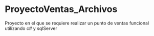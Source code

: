 # ProyectoVentas_Archivos
Proyecto en el que se requiere realizar un punto de ventas funcional utilizando c# y sqlServer
